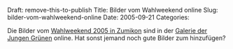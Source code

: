 Draft: remove-this-to-publish
Title: Bilder vom Wahlweekend online
Slug: bilder-vom-wahlweekend-online
Date: 2005-09-21
Categories:

Die Bilder vom [Wahlweekend 2005 in Zumikon](http://gallery.jungegruene.ch/?gallery=Wahlweekend-Z-rich-2005) sind in der [Galerie der Jungen Grünen](http://gallery.jungegruene.ch/) online. Hat sonst jemand noch gute Bilder zum hinzufügen?

